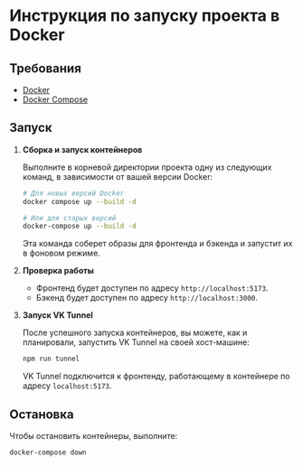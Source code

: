 # Инструкция по запуску проекта в Docker

## Требования

*   [Docker](https://www.docker.com/get-started)
*   [Docker Compose](https://docs.docker.com/compose/install/)

## Запуск

1.  **Сборка и запуск контейнеров**

    Выполните в корневой директории проекта одну из следующих команд, в зависимости от вашей версии Docker:

    ```bash
    # Для новых версий Docker
    docker compose up --build -d

    # Или для старых версий
    docker-compose up --build -d
    ```

    Эта команда соберет образы для фронтенда и бэкенда и запустит их в фоновом режиме.

2.  **Проверка работы**

    *   Фронтенд будет доступен по адресу `http://localhost:5173`.
    *   Бэкенд будет доступен по адресу `http://localhost:3000`.

3.  **Запуск VK Tunnel**

    После успешного запуска контейнеров, вы можете, как и планировали, запустить VK Tunnel на своей хост-машине:

    ```bash
    npm run tunnel
    ```

    VK Tunnel подключится к фронтенду, работающему в контейнере по адресу `localhost:5173`.

## Остановка

Чтобы остановить контейнеры, выполните:

```bash
docker-compose down